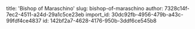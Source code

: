 title: 'Bishop of Maraschino'
slug: bishop-of-maraschino
author: 7328c14f-7ec2-4511-a24d-29a1c5ce23eb
import_id: 30dc92fb-4956-479b-a43c-99fdf4ce4837
id: 142bf2a7-4628-4176-950b-3ddf6ce545b8
